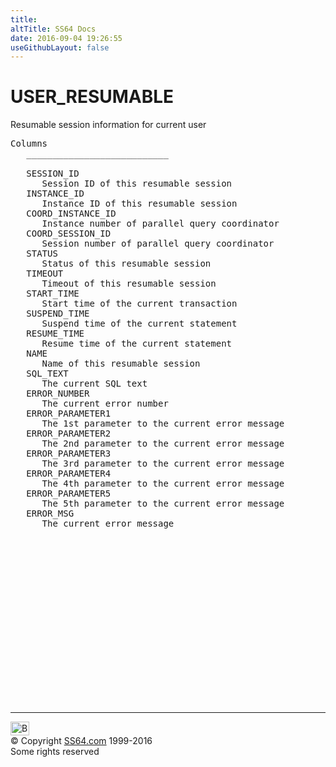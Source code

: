 ```yaml
---
title:
altTitle: SS64 Docs
date: 2016-09-04 19:26:55
useGithubLayout: false
---
```

<!-- #BeginLibraryItem "/Library/head_orad.lbi" --><!-- #EndLibraryItem --><h1>USER_RESUMABLE </h1><p> Resumable session information for current user </p> 
 
<pre>Columns
   ___________________________
 
   SESSION_ID
      Session ID of this resumable session
   INSTANCE_ID
      Instance ID of this resumable session
   COORD_INSTANCE_ID
      Instance number of parallel query coordinator
   COORD_SESSION_ID
      Session number of parallel query coordinator
   STATUS
      Status of this resumable session
   TIMEOUT
      Timeout of this resumable session
   START_TIME
      Start time of the current transaction
   SUSPEND_TIME
      Suspend time of the current statement
   RESUME_TIME
      Resume time of the current statement
   NAME
      Name of this resumable session
   SQL_TEXT
      The current SQL text
   ERROR_NUMBER
      The current error number
   ERROR_PARAMETER1
      The 1st parameter to the current error message
   ERROR_PARAMETER2
      The 2nd parameter to the current error message
   ERROR_PARAMETER3
      The 3rd parameter to the current error message
   ERROR_PARAMETER4
      The 4th parameter to the current error message
   ERROR_PARAMETER5
      The 5th parameter to the current error message
   ERROR_MSG
      The current error message

</pre><!-- #BeginLibraryItem "/Library/foot_orad.lbi" --><p>
<!-- oracle-footer -->
<ins class="adsbygoogle" style="display:inline-block;width:300px;height:250px" data-ad-client="ca-pub-6140977852749469" data-ad-slot="4275490898"></ins>
<script>
(adsbygoogle = window.adsbygoogle || []).push({});
</script></p>
<hr>
<div id="bl" class="footer"><a href="USER_RESUMABLE.html#"><img src="../images/top.png" width="30" height="22" alt="Back to the Top"></a></div>
<div id="br" class="footer, tagline">© Copyright <a href="../index.html">SS64.com</a> 1999-2016<br>
Some rights reserved</div>
<!-- #EndLibraryItem -->

